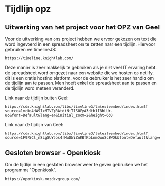 # Tijdlijn opz

## Uitwerking van het project voor het OPZ van Geel

Voor de uitwerking van ons project hebben we ervoor gekozen om text die word ingevoerd in een spreadsheet om te zetten naar een tijdlijn.
Hiervoor gebruiken we timelineJS:

```
https://timeline.knightlab.com/
```

Deze manier is zeer makkelijk te gebruiken als je niet veel IT ervaring hebt. de spreadsheet word omgezet naar een website die we hosten op netlify. dit is een gratis hosting platform. voor de gebruiker is het zeer handig om de tijdlijn aan te passen. Men hoeft enkel de spreadsheet aan te passen en de tijdlijn word meteen veranderd.

Link naar de tijdlijn buiten Geel:
```
https://cdn.knightlab.com/libs/timeline3/latest/embed/index.html?source=1mcBe4HW9IxMTVZpRAtdiNiT1S0FyA3dtb1I8hLUr-uc&font=Default&lang=en&initial_zoom=2&height=650
```
Link naar de tijdlijn van Geel:
```
https://cdn.knightlab.com/libs/timeline3/latest/embed/index.html?source=1F9F5Cl_n8LgSUY3os4rMuDWiZnKBfKbLnmQwoScBWOk&font=Default&lang=en&initial_zoom=2&height=650
```

## Gesloten browser - Openkiosk
Om de tijdlijn in een gesloten browser weer te geven gebruiken we het programma "Openkiosk".
```
https://openkiosk.mozdevgroup.com/
```

